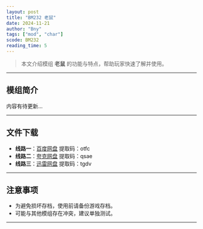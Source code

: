 ```yaml
---
layout: post
title: "BM232 老鼠"
date: 2024-11-21
author: "Bny"
tags: ["mod", "char"]
scode: BM232
reading_time: 5
---
```


> 本文介绍模组 **老鼠** 的功能与特点，帮助玩家快速了解并使用。

---

## 模组简介

内容有待更新...

---


## 文件下载
- **线路一**：[百度网盘](https://pan.baidu.com/s/1FnRxmkCwkIOsnME6ZRxlsw?pwd=otfc)  提取码：otfc  
- **线路二**：[夸克网盘](https://pan.quark.cn/s/ee0b4cef173d?pwd=qsae)  提取码：qsae  
- **线路三**：[迅雷网盘](https://pan.xunlei.com/s/VOCCbkeF1cNxT-ot__-kdPmFA1?pwd=tgdv)  提取码：tgdv  

---

## 注意事项
- 为避免损坏存档，使用前请备份游戏存档。
- 可能与其他模组存在冲突，建议单独测试。

---

